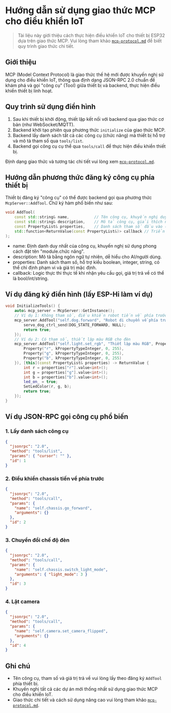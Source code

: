 # Hướng dẫn sử dụng giao thức MCP cho điều khiển IoT

> Tài liệu này giới thiệu cách thực hiện điều khiển IoT cho thiết bị ESP32 dựa trên giao thức MCP. Vui lòng tham khảo [`mcp-protocol.md`](./mcp-protocol.md) để biết quy trình giao thức chi tiết.

## Giới thiệu

MCP (Model Context Protocol) là giao thức thế hệ mới được khuyến nghị sử dụng cho điều khiển IoT, thông qua định dạng JSON-RPC 2.0 chuẩn để khám phá và gọi "công cụ" (Tool) giữa thiết bị và backend, thực hiện điều khiển thiết bị linh hoạt.

## Quy trình sử dụng điển hình

1. Sau khi thiết bị khởi động, thiết lập kết nối với backend qua giao thức cơ bản (như WebSocket/MQTT).
2. Backend khởi tạo phiên qua phương thức `initialize` của giao thức MCP.
3. Backend lấy danh sách tất cả các công cụ (chức năng) mà thiết bị hỗ trợ và mô tả tham số qua `tools/list`.
4. Backend gọi công cụ cụ thể qua `tools/call` để thực hiện điều khiển thiết bị.

Định dạng giao thức và tương tác chi tiết vui lòng xem [`mcp-protocol.md`](./mcp-protocol.md).

## Hướng dẫn phương thức đăng ký công cụ phía thiết bị

Thiết bị đăng ký "công cụ" có thể được backend gọi qua phương thức `McpServer::AddTool`. Chữ ký hàm phổ biến như sau:

```cpp
void AddTool(
    const std::string& name,           // Tên công cụ, khuyến nghị duy nhất và có tính phân cấp, ví dụ self.dog.forward
    const std::string& description,    // Mô tả công cụ, giải thích ngắn gọn chức năng để mô hình lớn dễ hiểu
    const PropertyList& properties,    // Danh sách tham số đầu vào (có thể rỗng), hỗ trợ kiểu: boolean, integer, string
    std::function<ReturnValue(const PropertyList&)> callback // Triển khai callback khi công cụ được gọi
);
```
- name: Định danh duy nhất của công cụ, khuyến nghị sử dụng phong cách đặt tên "module.chức năng".
- description: Mô tả bằng ngôn ngữ tự nhiên, dễ hiểu cho AI/người dùng.
- properties: Danh sách tham số, hỗ trợ kiểu boolean, integer, string, có thể chỉ định phạm vi và giá trị mặc định.
- callback: Logic thực thi thực tế khi nhận yêu cầu gọi, giá trị trả về có thể là bool/int/string.

## Ví dụ đăng ký điển hình (lấy ESP-Hi làm ví dụ)

```cpp
void InitializeTools() {
    auto& mcp_server = McpServer::GetInstance();
    // Ví dụ 1: Không tham số, điều khiển robot tiến về phía trước
    mcp_server.AddTool("self.dog.forward", "Robot di chuyển về phía trước", PropertyList(), [this](const PropertyList&) -> ReturnValue {
        servo_dog_ctrl_send(DOG_STATE_FORWARD, NULL);
        return true;
    });
    // Ví dụ 2: Có tham số, thiết lập màu RGB cho đèn
    mcp_server.AddTool("self.light.set_rgb", "Thiết lập màu RGB", PropertyList({
        Property("r", kPropertyTypeInteger, 0, 255),
        Property("g", kPropertyTypeInteger, 0, 255),
        Property("b", kPropertyTypeInteger, 0, 255)
    }), [this](const PropertyList& properties) -> ReturnValue {
        int r = properties["r"].value<int>();
        int g = properties["g"].value<int>();
        int b = properties["b"].value<int>();
        led_on_ = true;
        SetLedColor(r, g, b);
        return true;
    });
}
```

## Ví dụ JSON-RPC gọi công cụ phổ biến

### 1. Lấy danh sách công cụ
```json
{
  "jsonrpc": "2.0",
  "method": "tools/list",
  "params": { "cursor": "" },
  "id": 1
}
```

### 2. Điều khiển chassis tiến về phía trước
```json
{
  "jsonrpc": "2.0",
  "method": "tools/call",
  "params": {
    "name": "self.chassis.go_forward",
    "arguments": {}
  },
  "id": 2
}
```

### 3. Chuyển đổi chế độ đèn
```json
{
  "jsonrpc": "2.0",
  "method": "tools/call",
  "params": {
    "name": "self.chassis.switch_light_mode",
    "arguments": { "light_mode": 3 }
  },
  "id": 3
}
```

### 4. Lật camera
```json
{
  "jsonrpc": "2.0",
  "method": "tools/call",
  "params": {
    "name": "self.camera.set_camera_flipped",
    "arguments": {}
  },
  "id": 4
}
```

## Ghi chú
- Tên công cụ, tham số và giá trị trả về vui lòng lấy theo đăng ký `AddTool` phía thiết bị.
- Khuyến nghị tất cả các dự án mới thống nhất sử dụng giao thức MCP cho điều khiển IoT.
- Giao thức chi tiết và cách sử dụng nâng cao vui lòng tham khảo [`mcp-protocol.md`](./mcp-protocol.md).
